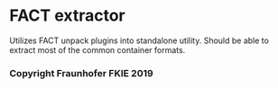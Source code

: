 # FACT extractor

Utilizes FACT unpack plugins into standalone utility.
Should be able to extract most of the common container formats.

### Copyright Fraunhofer FKIE 2019
